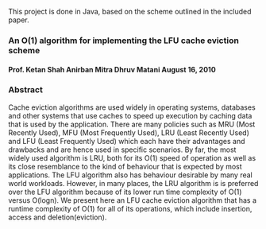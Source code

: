 This project is done in Java, based on the scheme outlined in the included paper.

### An O(1) algorithm for implementing the LFU cache eviction scheme
#### Prof. Ketan Shah Anirban Mitra Dhruv Matani August 16, 2010

### Abstract

Cache eviction algorithms are used widely in operating systems, databases and other systems that use caches to speed up execution by caching data that is used by the application. 
There are many policies such as MRU (Most Recently Used), MFU (Most Frequently Used), LRU (Least Recently Used) and LFU (Least Frequently Used) which each have their advantages and drawbacks and are hence used in specific scenarios. 
By far, the most widely used algorithm is LRU, both for its O(1) speed of operation as well as its close resemblance to the kind of behaviour that is expected by most applications. The LFU algorithm also has behaviour desirable by many real world workloads. However, in many places, the LRU algorithm is is preferred over the LFU algorithm because of its lower run time complexity of O(1) versus O(logn). 
We present here an LFU cache eviction algorithm that has a runtime complexity of O(1) for all of its operations, which include insertion, access and deletion(eviction).
